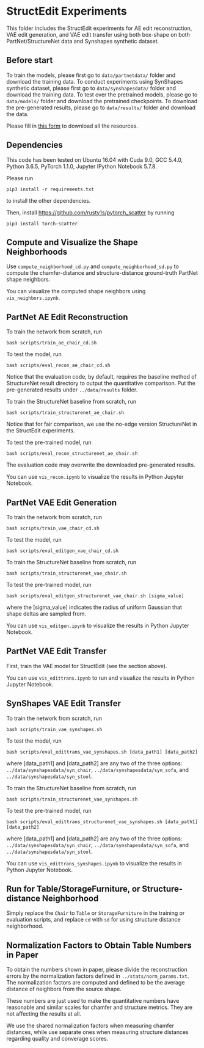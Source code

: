 # StructEdit Experiments
This folder includes the StructEdit experiments for AE edit reconstruction, VAE edit generation, and VAE edit transfer using both box-shape on both PartNet/StructureNet data and Synshapes synthetic dataset.

## Before start
To train the models, please first go to `data/partnetdata/` folder and download the training data. 
To conduct experiments using SynShapes synthetic dataset, please first go to `data/synshapesdata/` folder and download the training data. 
To test over the pretrained models, please go to `data/models/` folder and download the pretrained checkpoints.
To download the pre-generated results, please go to `data/results/` folder and download the data.

Please fill in [this form](https://docs.google.com/forms/d/e/1FAIpQLSc9g2XEGMY-etdlCcy4p6ZQ4nNStaERV-ivehGYzn-FLhvBpg/viewform?usp=sf_link) to download all the resources.

## Dependencies
This code has been tested on Ubuntu 16.04 with Cuda 9.0, GCC 5.4.0, Python 3.6.5, PyTorch 1.1.0, Jupyter IPython Notebook 5.7.8. 

Please run
    
    pip3 install -r requirements.txt

to install the other dependencies.

Then, install https://github.com/rusty1s/pytorch_scatter by running

    pip3 install torch-scatter

## Compute and Visualize the Shape Neighborhoods
Use `compute_neighborhood_cd.py` and `compute_neighborhood_sd.py` to compute the chamfer-distance and structure-distance ground-truth PartNet shape neighbors.

You can visualize the computed shape neighbors using `vis_neighbors.ipynb`.

## PartNet AE Edit Reconstruction
To train the network from scratch, run

    bash scripts/train_ae_chair_cd.sh

To test the model, run

    bash scripts/eval_recon_ae_chair_cd.sh

Notice that the evaluation code, by default, requires the baseline method of StructureNet result directory to output the quantitative comparison.
Put the pre-generated results under `../data/results` folder.

To train the StructureNet baseline from scratch, run

    bash scripts/train_structurenet_ae_chair.sh

Notice that for fair comparison, we use the no-edge version StructureNet in the StructEdit experiments.

To test the pre-trained model, run

    bash scripts/eval_recon_structurenet_ae_chair.sh

The evaluation code may overwrite the downloaded pre-generated results.

You can use `vis_recon.ipynb` to visualize the results in Python Jupyter Notebook.

## PartNet VAE Edit Generation
To train the network from scratch, run

    bash scripts/train_vae_chair_cd.sh

To test the model, run

    bash scripts/eval_editgen_vae_chair_cd.sh

To train the StructureNet baseline from scratch, run

    bash scripts/train_structurenet_vae_chair.sh

To test the pre-trained model, run

    bash scripts/eval_editgen_structurenet_vae_chair.sh [sigma_value]

where the [sigma\_value] indicates the radius of uniform Gaussian that shape deltas are sampled from.

You can use `vis_editgen.ipynb` to visualize the results in Python Jupyter Notebook.

## PartNet VAE Edit Transfer
First, train the VAE model for StructEdit (see the section above).

You can use `vis_edittrans.ipynb` to run and visualize the results in Python Jupyter Notebook.

## SynShapes VAE Edit Transfer
To train the network from scratch, run

    bash scripts/train_vae_synshapes.sh

To test the model, run

    bash scripts/eval_edittrans_vae_synshapes.sh [data_path1] [data_path2]

where [data\_path1] and [data\_path2] are any two of the three options: `../data/synshapesdata/syn_chair`, `../data/synshapesdata/syn_sofa`, and `../data/synshapesdata/syn_stool`.

To train the StructureNet baseline from scratch, run

    bash scripts/train_structurenet_vae_synshapes.sh

To test the pre-trained model, run

    bash scripts/eval_edittrans_structurenet_vae_synshapes.sh [data_path1] [data_path2]

where [data\_path1] and [data\_path2] are any two of the three options: `../data/synshapesdata/syn_chair`, `../data/synshapesdata/syn_sofa`, and `../data/synshapesdata/syn_stool`.

You can use `vis_edittrans_synshapes.ipynb` to visualize the results in Python Jupyter Notebook.

## Run for Table/StorageFurniture, or Structure-distance Neighborhood
Simply replace the `Chair` to `Table` or `StorageFurniture` in the training or evaluation scripts, and replace `cd` with `sd` for using structure distance neighborhood.

## Normalization Factors to Obtain Table Numbers in Paper
To obtain the numbers shown in paper, please divide the reconstruction errors by the normalization factors defined in `../stats/norm_params.txt`.
The normalization factors are computed and defined to be the average distance of neighbors from the source shape.

These numbers are just used to make the quantitative numbers have reasonable and similar scales for chamfer and structure metrics.
They are not affecting the results at all.

We use the shared normalization factors when measuring chamfer distances, while use separate ones when measuring structure distances regarding quality and converage scores.

